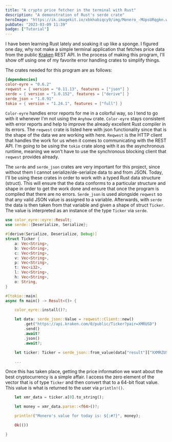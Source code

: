 ```yaml
---
title: "A crypto price fetcher in the terminal with Rust"
description: "A demonstration of Rust's serde crate"
heroImage: "https://ik.imagekit.io/xbkhabiqcy9/img/Monero_-MUpsURqgkn.webp?updatedAt=1637523223793"
pubDate: "2023-03-09 11:39"
badge: ["Tutorial"]
---
```


I have been learning Rust lately and soaking it up like a sponge.  I figured one day, why not make a simple terminal application that fetches price data from the public [Kraken](https://www.kraken.com/) REST API.  In the process of making this program, I'll show off using one of my favorite error handling crates to simplify things.

The crates needed for this program are as follows:

```toml
[dependencies]
color-eyre = "0.6.2"
reqwest = { version = "0.11.13", features = ["json"] }
serde = { version = "1.0.152", features = ["derive"] }
serde_json = "1.0.91"
tokio = { version = "1.24.1", features = ["full"] }

```
`Color-eyre` handles error reports for me in a colorful way, so I tend to go with it whenever I'm not using the `Anyhow` crate.  `Color-eyre` stays consistent with error reports and help to improve the already excellent Rust compiler in its errors.  The `reqwest` crate is listed here with json functionality since that is the shape of the data we are working with here.  `Reqwest` is the HTTP client that handles the work for us when it comes to communicating with the REST API.  I'm going to be using the `tokio` crate along with it as the asynchronous runtime, meaning we won't have to use the synchronous blocking client that `reqwest` provides already.

The `serde` and `serde_json` crates are very important for this project, since without them I cannot serialize/de-serialize data to and from JSON.  Today, I'll be using these crates in order to work with a typed Rust data structure (struct).  This will ensure that the data conforms to a particular structure and shape in order to get the work done and ensure that once the program is compiled that there are no errors.  `Serde_json` is used alongside `reqwest` so that any valid JSON value is assigned to a variable.  Afterwards, with `serde` the data is then taken from that variable and given a shape of struct `Ticker`.  The value is interpreted as an instance of the type `Ticker` via `serde`.

```rust
use color_eyre::eyre::Result;
use serde::{Deserialize, Serialize};

#[derive(Serialize, Deserialize, Debug)]
struct Ticker {
    a: Vec<String>,
    b: Vec<String>,
    c: Vec<String>,
    v: Vec<String>,
    p: Vec<String>,
    t: Vec<i32>,
    l: Vec<String>,
    h: Vec<String>,
    o: String,
}

#[tokio::main]
async fn main() -> Result<()> {

    color_eyre::install()?;

    let data: serde_json::Value = reqwest::Client::new()
        .get("https://api.kraken.com/0/public/Ticker?pair=XMRUSD")
        .send()
        .await?
        .json()
        .await?;

    let ticker: Ticker = serde_json::from_value(data["result"]["XXMRZUSD"].clone())?;

    ...
```

Once this has taken place, getting the price information we want about the best cryptocurrency is a simple affair.  I access the zero element of the vector that is of type `Ticker` and then convert that to a 64-bit float value.  This value is what is returned to the user via `println!()`.

```rust
    let xmr_data = ticker.a[0].to_string();

    let money = xmr_data.parse::<f64>()?;

    println!("Monero's value for today is: ${:#?}", money);

    Ok(())

}
```